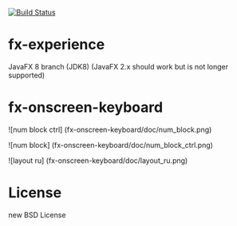 [![Build Status](https://travis-ci.org/comtel2000/fx-experience.png?branch=master)](https://travis-ci.org/comtel2000/fx-experience)

fx-experience
=============
JavaFX 8 branch (JDK8)
(JavaFX 2.x should work but is not longer supported)


fx-onscreen-keyboard
====================

![num block ctrl] (fx-onscreen-keyboard/doc/num_block.png)

![num block] (fx-onscreen-keyboard/doc/num_block_ctrl.png)

![layout ru] (fx-onscreen-keyboard/doc/layout_ru.png)

License
=======
new BSD License
